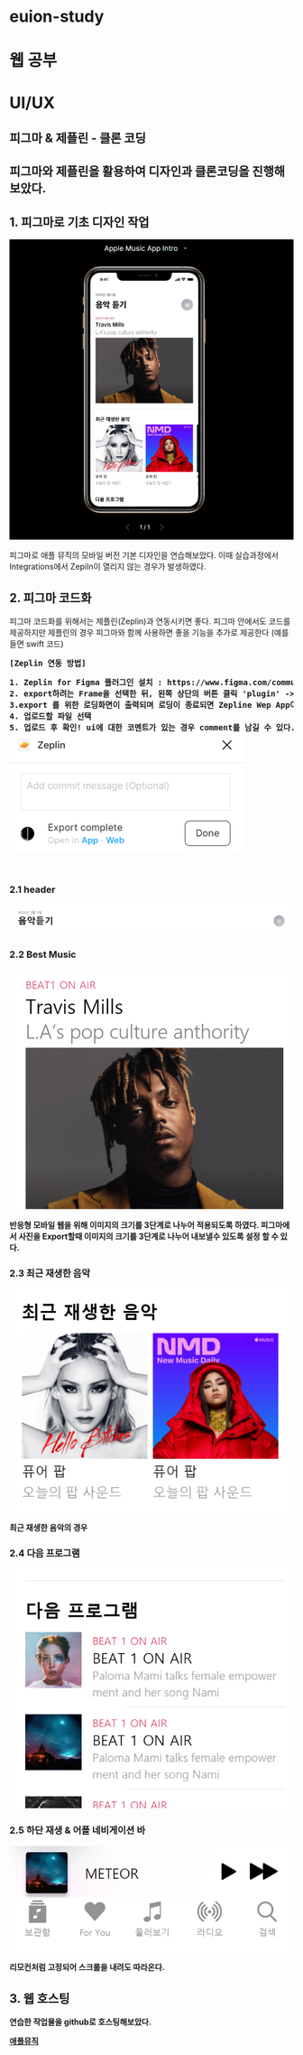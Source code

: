 # euion-study

<h1>웹 공부</h1>

<h1> UI/UX </h1>
<h2> 피그마 & 제플린 - 클론 코딩 <h2>
<p>피그마와 제플린을 활용하여 디자인과 클론코딩을 진행해보았다.</p>
<h2>1. 피그마로 기초 디자인 작업</h2>
<img src="figmaPrac/img/rmFigmaFin.png">
<p> 피그마로 애플 뮤직의 모바일 버전 기본 디자인을 연습해보았다. 이때 실습과정에서 Integrations에서 Zepiln이 열리지 않는 경우가 발생하였다.</P>

<h2>2. 피그마 코드화</h2>
<p>피그마 코드화를 위해서는 제플린(Zeplin)과 연동시키면 좋다. 피그마 안에서도 코드를 제공하지만 제플린의 경우 피그마와 함께 사용하면 좋을 기능을 추가로 제공한다 (예를 들면 swift 코드)</p>
<pre><b>[Zeplin 연동 방법]<b>
<p>1. Zeplin for Figma 플러그인 설치 : https://www.figma.com/community/plugin/745330164019088593/Zeplin
2. export하려는 Frame을 선택한 뒤, 왼쪽 상단의 버튼 클릭 'plugin' -> 'zeplin'을 클릭 
3.export 를 위한 로딩화면이 출력되며 로딩이 종료되면 Zepline Wep App이 열린다. 이때 어떤 프로젝트 파일에 업로드 할지 선택할 수 있다.
4. 업로드할 파일 선택
5. 업로드 후 확인! ui에 대한 코멘트가 있는 경우 comment를 남길 수 있다.
<img src="figmaPrac/img/zeplincomment.png">
</p>
</pre>

<h3>2.1 header</h3>
<img src="figmaPrac/img/header.png">

<h3>2.2 Best Music</h3>
<img src="figmaPrac/img/2.png">
<p>반응형 모바일 웹을 위해 이미지의 크기를 3단계로 나누어 적용되도록 하였다. 피그마에서 사진을 Export할때 이미지의 크기를 3단계로 나누어 내보낼수 있도록 설정 할 수 있다.</P>

<h3>2.3 최근 재생한 음악</h3>
<img src="figmaPrac/img/3.png">
<p>최근 재생한 음악의 경우</p>

<h3>2.4 다음 프로그램</h3>
<img src="figmaPrac/img/4.png">

<h3>2.5 하단 재생 & 어플 네비게이션 바</h3>
<img src="figmaPrac/img/5.png">
<p>리모컨처럼 고정되어 스크롤을 내려도 따라온다.</p>

<h2>3. 웹 호스팅</h2>
<p>연습한 작업물을 github로 호스팅해보았다. </p>
<p><a href = "https://kmulikelionstudy.github.io/Euion-study/figmaPrac/apple01.html">애플뮤직</a></p>